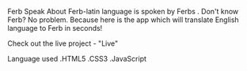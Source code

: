 Ferb Speak
About
Ferb-latin language is spoken by Ferbs . Don't know Ferb? No problem. Because here is the app which will translate English language to Ferb in seconds!

Check out the live project - "Live"

Language used
.HTML5
.CSS3
.JavaScript